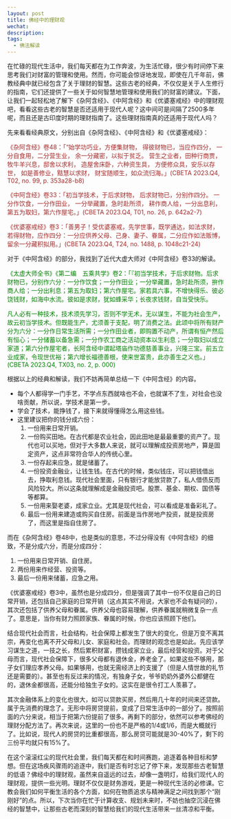 ```yaml
---
layout: post
title: 佛经中的理财观
wechat: 
description:
tags:
  - 佛法解读
---
```


在忙碌的现代生活中，我们每天都在为工作奔波，为生活忙碌，很少有时间停下来思考我们对财富的管理和使用。然而，你可能会惊讶地发现，即使在几千年前，佛教经典中就已经包含了关于理财的智慧。这些古老的经典，不仅仅是关于人生修行的指南，它们还提供了一些关于如何智慧地管理和使用我们的财富的建议。下面，让我们一起轻松地了解下《杂阿含经》、《中阿含经》和《优婆塞戒经》中的理财观吧，看看这些古老的智慧是否还适用于现代人呢？这中间可是间隔了2500多年呢，而且还是古印度时期的理财指南了。这些理财指南真的还适用于现代人吗？

先来看看经典原文，分别出自《杂阿含经》、《中阿含经》和《优婆塞戒经》：

<span style="color:brown">《杂阿含经》卷48：「“始学功巧业，方便集财物， 得彼财物已，当应作四分， 一分自食用，二分营生业， 余一分藏密，以拟于贫乏。 营生之业者，田种行商贾， 牧牛羊兴息，邸舍以求利， 造屋舍床卧，六种资生具， 方便修众具，安乐以存世， 如是善修业，黠慧以求财， 财宝随顺生，如众流归海。」(CBETA 2023.Q4, T02, no. 99, p. 353a28-b8)

<span style="color:brown">《中阿含经》卷33：「初当学技术，于后求财物， 后求财物已，分别作四分。 一分作饮食，一分作田业， 一分举藏置，急时赴所须， 耕作商人给，一分出息利， 第五为取妇，第六作屋宅。」(CBETA 2023.Q4, T01, no. 26, p. 642a2-7)

<span style="color:brown">《优婆塞戒经》卷3：「善男子！受优婆塞戒，先学世事，既学通达，如法求财，若得财物，应作四分：一分应供养父母、己身、妻子、眷属，二分应作如法贩博，留余一分藏积拟用。」(CBETA 2023.Q4, T24, no. 1488, p. 1048c21-24)

对于《中阿含经》的部分，我找到了近代大虚大师对《中阿含经》卷33的解读。

<span style="color:green">《太虚大师全书》《第二编　五乘共学》卷2：「『初当学技术，于后求财物。后求财物已，分别作六分：一分作饮食；一分作田业；一分举藏置，急时赴所须，拚作商人给；一分出利息；第五为取妇；第六作屋宅。家若具六事，不增快得乐、彼必饶钱财，如海中水流。彼如是求财，犹如蜂采华；长夜求钱财，自当受快乐。

<span style="color:green">凡人必有一种技术，技术须先学习，否则不学无术，无以谋生，不能为社会生产，故云初当学技术。但既能生产，尤须善于支配，明了消费之法。此颂中将所有财产分为六分：一分作日常生活所需；一分作田业者，即购置不动产，所谓有恒产然后有恒心；一分储蓄以备急需；一分作农工商之活动资本以生利息；一分取妇以成立家道；第六分作屋宅者，长阿含经中谓起塔庙作功德慈善事业，兴隆三宝。前五立业成家，令现世优裕；第六增长福德善根，使来世富贵，此亦善生之义也。」(CBETA 2023.Q4, TX03, no. 2, p. 000) 

根据以上的经典和解读，我们不妨再简单总结一下《中阿含经》的内容。

* 每个人都得学一门手艺，不学点东西就啥也不会，也就谋不了生，对社会也没啥贡献，所以说，学技术是第一步。
* 学会了技术，能挣钱了，接下来就得懂得怎么用这些钱。
* 这里建议把你的钱分成六份：
   1. 一份用来日常开销。
   2. 一份购买田地。在古代都是农业社会，因此田地是最最重要的资产了。现代也可以买地，但对于大多数人来说，就可以理解成投资房地产，算是固定资产，这点非常符合华人的传统心里。
   3. 一份存起来应急，就是储蓄了。
   4. 一份投资金融业，让钱生钱。在古代的时候，类似钱庄，可以把钱借出去，挣取利息钱。现代社会里面，只有银行才能放贷款了，私人借债反而风险较大。所以这条就理解成是金融投资吧。股票、基金、期权、国债等等都算。
   5. 一份用来娶老婆，成家立业。尤其是现代社会，可以看成是准备彩礼了。
   6. 最后一份用来建造或购买自住房。前面是当作房地产投资，就是投资房了，而这里是指自住房了。

而在《杂阿含经》卷48中，也是类似的意思，不过分得没有《中阿含经》的细致，不是分成六分，而是分成四分：
1. 一份用来日常开销、自住房。
2. 两份用来作经营、投资等。
3. 最后一份用来储蓄，应急之用。

《优婆塞戒经》卷3中，虽然也是分成四分，但是强调了其中一份不仅是自己的日常开销，还包括自己家庭的日常开销（这点其实不用说，大家也不会有疑问的），其次还包括了供养父母和眷属。供养父母也容易理解，供养眷属就稍微复杂一点了。意思是，当你有财力照顾家族、眷属的时候，你也应该照顾下他们。

结合现代社会而言，社会结构，社会保障上都发生了很大的变化，但是万变不离其宗，再变化也离不开父母和儿女、家庭和社会。而理财的观念也是如此。先应该学习谋生之道，一技之长，然后累积财富，攒钱成家立业，最后经营和投资。对于父母而言，现代社会保障下，很多父母都有退休金，养老金了。如果这些不够用，那子女们理应孝养父母。如果够用，也就无需经济上的支援了（但是人情世故的礼节还是需要的）。甚至也有反过来的情况，有独身子女，爷爷奶奶外婆外公都健在的，退休金都很高，还能分给独生子女的。这实在是很令打工人羡慕了。

其次金融体系上的变化也很大，如可以贷款买房，然后用几十年的时间来还贷款。属于先消费的理念了。无形中将房贷提前，变成了日常生活中的一部分了。按照前面的六分来说，相当于把第六份提前了很多。再剩下的部分，依然可以参考佛经的理财分配方法了。再次来说，这里的一份也不是严格的1/4或1/6，而是大概就行了。比如说，现代人的房贷的比重都很高，那么房贷可能就是30-40%了，剩下的三份平均就只有15%了。

在这个滚滚红尘的现代社会里，我们每天都在和时间赛跑，追逐着各种目标和梦想。但在这场疾风骤雨的追逐中，我们是否有时忘记了停下来，发现那些古老智慧的低语？佛经中的理财观，虽然来自遥远的过去，却像一盏明灯，给我们现代人的理财观，提供一些光明。理财不仅仅是财务游戏，更是一种现代生活的必修课。它教会我们如何平衡生活的各个方面，如何在物质追求与精神满足之间找到那个“刚刚好”的点。所以，下次当你在忙于计算收支、规划未来时，不妨也抽空沉浸在佛经的智慧中，让那些古老而深刻的智慧给我们的现代生活带来一丝清凉和平衡。
